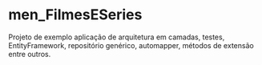 # men_FilmesESeries
Projeto de exemplo aplicação de arquitetura em camadas, testes, EntityFramework, repositório genérico, automapper, métodos de extensão entre outros.
